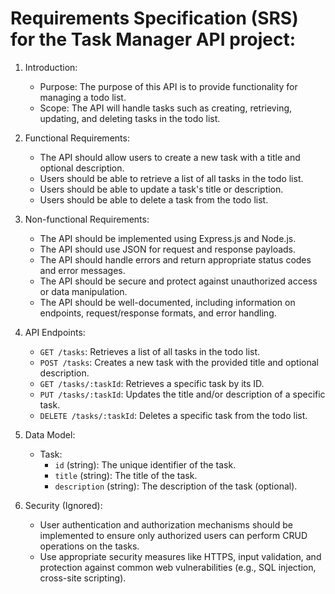 # Requirements Specification (SRS) for the Task Manager API project:

1. Introduction:
   - Purpose: The purpose of this API is to provide functionality for managing a todo list.
   - Scope: The API will handle tasks such as creating, retrieving, updating, and deleting tasks in the todo list.

2. Functional Requirements:
   - The API should allow users to create a new task with a title and optional description.
   - Users should be able to retrieve a list of all tasks in the todo list.
   - Users should be able to update a task's title or description.
   - Users should be able to delete a task from the todo list.

3. Non-functional Requirements:
   - The API should be implemented using Express.js and Node.js.
   - The API should use JSON for request and response payloads.
   - The API should handle errors and return appropriate status codes and error messages.
   - The API should be secure and protect against unauthorized access or data manipulation.
   - The API should be well-documented, including information on endpoints, request/response formats, and error handling.

4. API Endpoints:
   - `GET /tasks`: Retrieves a list of all tasks in the todo list.
   - `POST /tasks`: Creates a new task with the provided title and optional description.
   - `GET /tasks/:taskId`: Retrieves a specific task by its ID.
   - `PUT /tasks/:taskId`: Updates the title and/or description of a specific task.
   - `DELETE /tasks/:taskId`: Deletes a specific task from the todo list.

5. Data Model:
   - Task:
     - `id` (string): The unique identifier of the task.
     - `title` (string): The title of the task.
     - `description` (string): The description of the task (optional).

6. Security (Ignored):
   - User authentication and authorization mechanisms should be implemented to ensure only authorized users can perform CRUD operations on the tasks.
   - Use appropriate security measures like HTTPS, input validation, and protection against common web vulnerabilities (e.g., SQL injection, cross-site scripting).

